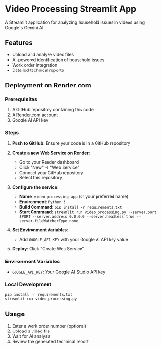 # Video Processing Streamlit App

A Streamlit application for analyzing household issues in videos using Google's Gemini AI.

## Features

- Upload and analyze video files
- AI-powered identification of household issues
- Work order integration
- Detailed technical reports

## Deployment on Render.com

### Prerequisites

1. A GitHub repository containing this code
2. A Render.com account
3. Google AI API key

### Steps

1. **Push to GitHub**: Ensure your code is in a GitHub repository

2. **Create a new Web Service on Render**:
   - Go to your Render dashboard
   - Click "New" → "Web Service"
   - Connect your GitHub repository
   - Select this repository

3. **Configure the service**:
   - **Name**: `video-processing-app` (or your preferred name)
   - **Environment**: `Python 3`
   - **Build Command**: `pip install -r requirements.txt`
   - **Start Command**: `streamlit run video_processing.py --server.port $PORT --server.address 0.0.0.0 --server.headless true --server.fileWatcherType none`

4. **Set Environment Variables**:
   - Add `GOOGLE_API_KEY` with your Google AI API key value

5. **Deploy**: Click "Create Web Service"

### Environment Variables

- `GOOGLE_API_KEY`: Your Google AI Studio API key

### Local Development

```bash
pip install -r requirements.txt
streamlit run video_processing.py
```

## Usage

1. Enter a work order number (optional)
2. Upload a video file
3. Wait for AI analysis
4. Review the generated technical report 